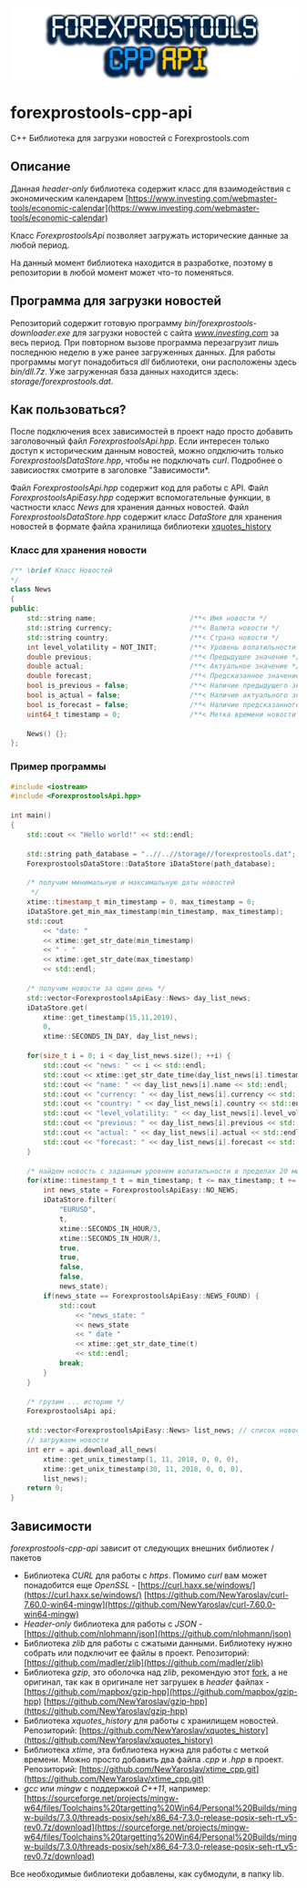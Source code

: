 ![logo](doc/logo-640-160.png)
# forexprostools-cpp-api

C++ Библиотека для загрузки новостей с Forexprostools.com

## Описание
Данная *header-only* библиотека содержит класс для взаимодействия с экономическим календарем [https://www.investing.com/webmaster-tools/economic-calendar](https://www.investing.com/webmaster-tools/economic-calendar)

Класс *ForexprostoolsApi* позволяет загружать исторические данные за любой период. 

На данный момент библиотека находится в разработке, поэтому в репозитории в любой момент может что-то поменяться.

## Программа для загрузки новостей

Репозиторий содержит готовую программу *bin/forexprostools-downloader.exe* для загрузки новостей с сайта *www.investing.com* за весь период. 
При повторном вызове программа перезагрузит лишь последнюю неделю в уже ранее загруженных данных. Для работы программы могут понадобиться *dll* библиотеки, они расположены здесь *bin/dll.7z*.
Уже загруженная база данных находится здесь: *storage/forexprostools.dat*.

## Как пользоваться?
После подключения всех зависимостей в проект надо просто добавить заголовочный файл *ForexprostoolsApi.hpp*.
Если интересен только доступ к историческим данным новостей, можно опдключить только *ForexprostoolsDataStore.hpp*, чтобы не подключать *curl*.
Подробнее о зависиостях смотрите в заголовке "Зависимости*.

Файл *ForexprostoolsApi.hpp* содержит код для работы с API.
Файл *ForexprostoolsApiEasy.hpp* содержит вспомогательные функции, в частности класс *News* для хранения данных новостей.
Файл *ForexprostoolsDataStore.hpp* содержит класс *DataStore* для хранения новостей в формате файла хранилища библиотеки [xquotes_history](https://github.com/NewYaroslav/xquotes_history)

### Класс для хранения новости

```C++
/** \brief Класс Новостей
*/
class News
{
public:
	std::string name;                       /**< Имя новости */
	std::string currency;                   /**< Валюта новости */
	std::string country;                    /**< Страна новости */
	int level_volatility = NOT_INIT;        /**< Уровень волатильности (-1 не инициализировано, 0,1,2) */
	double previous;                        /**< Предыдущее значение */
	double actual;                          /**< Актуальное значение */
	double forecast;                        /**< Предсказанное значение */
	bool is_previous = false;               /**< Наличие предыдущего значения */
	bool is_actual = false;                 /**< Наличие актуального значения */
	bool is_forecast = false;               /**< Наличие предсказанного значения */
	uint64_t timestamp = 0;       			/**< Метка времени новости */

	News() {};
};
```

### Пример программы

```C++
#include <iostream>
#include <ForexprostoolsApi.hpp>

int main()
{
	std::cout << "Hello world!" << std::endl;

	std::string path_database = "..//..//storage//forexprostools.dat"; // путь к базе данных новостей
	ForexprostoolsDataStore::DataStore iDataStore(path_database);

	/* получим минимальную и максимальную даты новостей
	 */
	xtime::timestamp_t min_timestamp = 0, max_timestamp = 0;
	iDataStore.get_min_max_timestamp(min_timestamp, max_timestamp);
	std::cout 
		<< "date: " 
		<< xtime::get_str_date(min_timestamp) 
		<< " - " 
		<< xtime::get_str_date(max_timestamp) 
		<< std::endl;

	/* получим новости за один день */
	std::vector<ForexprostoolsApiEasy::News> day_list_news;
	iDataStore.get(
		xtime::get_timestamp(15,11,2019), 
		0, 
		xtime::SECONDS_IN_DAY, day_list_news);

	for(size_t i = 0; i < day_list_news.size(); ++i) {
		std::cout << "news: " << i << std::endl;
		std::cout << xtime::get_str_date_time(day_list_news[i].timestamp) << std::endl;
		std::cout << "name: " << day_list_news[i].name << std::endl;
		std::cout << "currency: " << day_list_news[i].currency << std::endl;
		std::cout << "country: " << day_list_news[i].country << std::endl;
		std::cout << "level_volatility: " << day_list_news[i].level_volatility << std::endl;
		std::cout << "previous: " << day_list_news[i].previous << std::endl;
		std::cout << "actual: " << day_list_news[i].actual << std::endl;
		std::cout << "forecast: " << day_list_news[i].forecast << std::endl;
	}

	/* найдем новость с заданным уровнем волатильности в пределах 20 минут от метки времени */
	for(xtime::timestamp_t t = min_timestamp; t <= max_timestamp; t += xtime::SECONDS_IN_MINUTE) {
		int news_state = ForexprostoolsApiEasy::NO_NEWS;
		iDataStore.filter(
			"EURUSD", 
			t, 
			xtime::SECONDS_IN_HOUR/3, 
			xtime::SECONDS_IN_HOUR/3, 
			true, 
			true, 
			false, 
			false, 
			news_state);
		if(news_state == ForexprostoolsApiEasy::NEWS_FOUND) {
			std::cout 
				<< "news_state: " 
				<< news_state 
				<< " date " 
				<< xtime::get_str_date_time(t) 
				<< std::endl;
			break;
		}
	}

	/* грузим ... историю */
	ForexprostoolsApi api;

	std::vector<ForexprostoolsApiEasy::News> list_news; // список новостей
	// загружаем новости
	int err = api.download_all_news(
		xtime::get_unix_timestamp(1, 11, 2018, 0, 0, 0), 
		xtime::get_unix_timestamp(30, 11, 2018, 0, 0, 0), 
		list_news);
	return 0;
}
```

## Зависимости

*forexprostools-cpp-api* зависит от следующих внешних библиотек / пакетов

* Библиотека *CURL* для работы с *https*. Помимо *curl* вам может понадобится еще *OpenSSL* - [https://curl.haxx.se/windows/](https://curl.haxx.se/windows/) [https://github.com/NewYaroslav/curl-7.60.0-win64-mingw](https://github.com/NewYaroslav/curl-7.60.0-win64-mingw)
* *Header-only* библиотека для работы с *JSON* - [https://github.com/nlohmann/json](https://github.com/nlohmann/json)
* Библиотека *zlib* для работы с сжатыми данными. Библиотеку нужно собрать или подключит ее файлы в проект. Репозиторий: [https://github.com/madler/zlib](https://github.com/madler/zlib)
* Библиотека *gzip*, это оболочка над *zlib*, рекомендую этот [fork](https://github.com/NewYaroslav/gzip-hpp), а не оригинал, так как в оригинале нет загрушек в *header* файлах - [https://github.com/mapbox/gzip-hpp](https://github.com/mapbox/gzip-hpp) [https://github.com/NewYaroslav/gzip-hpp](https://github.com/NewYaroslav/gzip-hpp)
* Библиотека *xquotes_history* для работы с хранилищем новостей. Репозиторий: [https://github.com/NewYaroslav/xquotes_history](https://github.com/NewYaroslav/xquotes_history)
* Библиотека *xtime*, эта библиотека нужна для работы с меткой времени. Можно просто добавить два файла *.cpp* и *.hpp* в проект. Репозиторий: [https://github.com/NewYaroslav/xtime_cpp.git](https://github.com/NewYaroslav/xtime_cpp.git)
* *gcc* или *mingw* с поддержкой *C++11*, например: [https://sourceforge.net/projects/mingw-w64/files/Toolchains%20targetting%20Win64/Personal%20Builds/mingw-builds/7.3.0/threads-posix/seh/x86_64-7.3.0-release-posix-seh-rt_v5-rev0.7z/download](https://sourceforge.net/projects/mingw-w64/files/Toolchains%20targetting%20Win64/Personal%20Builds/mingw-builds/7.3.0/threads-posix/seh/x86_64-7.3.0-release-posix-seh-rt_v5-rev0.7z/download)

Все необходимые библиотеки добавлены, как субмодули, в папку lib. 